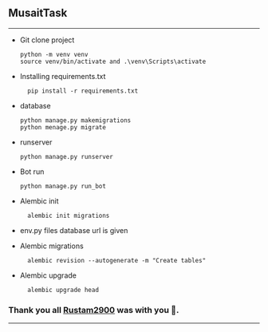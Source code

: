 ## MusaitTask

___

* Git clone project

      python -m venv venv
      source venv/bin/activate and .\venv\Scripts\activate
* Installing requirements.txt

        pip install -r requirements.txt
* database

      python manage.py makemigrations
      python menage.py migrate
* runserver

      python manage.py runserver
* Bot run

      python manage.py run_bot
* Alembic init

        alembic init migrations
* env.py files database url is given
* Alembic migrations

        alembic revision --autogenerate -m "Create tables"
* Alembic upgrade

        alembic upgrade head

### Thank you all [Rustam2900](https://github.com/Rustam2900) was with you 🙂.

___

